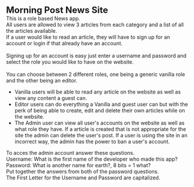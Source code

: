 **<font size="5">Morning Post News Site</font>** <br/>
This is a role based News app. <br/>
All users are allowed to view 3 articles from each category and a list of all the articles available.
<br/>
If a user would like to read an article, they will have to sign up for an account or login if that already have an account. <br/>
<br/>
Signing up for an account is easy just enter a username and password and select the role you would like to have on the website.<br/>
<br/>
You can choose between 2 different roles, one being a generic vanilla role and the other being an editor. 
* Vanilla users will be able to read any article on the website as well as view any content a guest can.
* Editor users can do everything a Vanilla and guest user can but with the perk of being able to create, edit and delete their own         articles while on the website. 
* The Admin user can view all user's accounts on the website as well as what role they have. If a article is created that is not appropriate for the site the admin can delete the user's post. If a user is using the site in an incorrect way, the admin has the power to ban a user's account.

To acces the admin account answer these questions. <br/> 
Username: What is the first name of the developer who made this app? <br/>
Password: What is another name for earth?,  8 bits = 1 what? <br/>
Put together the answers from both of the password questions. <br/>
The First Letter for the Username and Password are capitalized.
